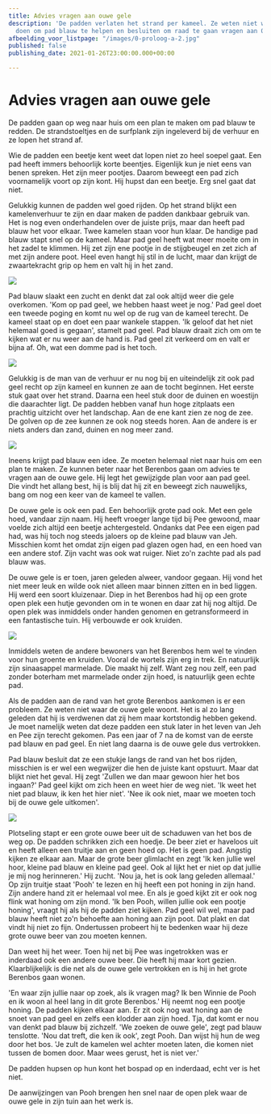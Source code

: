 ```yaml
---
title: Advies vragen aan ouwe gele
description: 'De padden verlaten het strand per kameel. Ze weten niet wat ze moeten
  doen om pad blauw te helpen en besluiten om raad te gaan vragen aan Ouwe Gele. '
afbeelding_voor_listpage: "/images/0-proloog-a-2.jpg"
published: false
publishing_date: 2021-01-26T23:00:00.000+00:00

---
```

# Advies vragen aan ouwe gele

De padden gaan op weg naar huis om een plan te maken om pad blauw te redden. De strandstoeltjes en de surfplank zijn ingeleverd bij de verhuur en ze lopen het strand af.

Wie de padden een beetje kent weet dat lopen niet zo heel soepel gaat. Een pad heeft immers behoorlijk korte beentjes. Eigenlijk kun je niet eens van benen spreken. Het zijn meer pootjes. Daarom beweegt een pad zich voornamelijk voort op zijn kont. Hij hupst dan een beetje. Erg snel gaat dat niet.

Gelukkig kunnen de padden wel goed rijden. Op het strand blijkt een kamelenverhuur te zijn en daar maken de padden dankbaar gebruik van. Het is nog even onderhandelen over de juiste prijs, maar dan heeft pad blauw het voor elkaar. Twee kamelen staan voor hun klaar. De handige pad blauw stapt snel op de kameel. Maar pad geel heeft wat meer moeite om in het zadel te klimmen. Hij zet zijn ene pootje in de stijgbeugel en zet zich af met zijn andere poot. Heel even hangt hij stil in de lucht, maar dan krijgt de zwaartekracht grip op hem en valt hij in het zand.

![](/images/1-pad-valt-van-kameel-a.jpg)

Pad blauw slaakt een zucht en denkt dat zal ook altijd weer die gele overkomen. 'Kom op pad geel, we hebben haast weet je nog.' Pad geel doet een tweede poging en komt nu wel op de rug van de kameel terecht. De kameel staat op en doet een paar wankele stappen. 'Ik geloof dat het niet helemaal goed is gegaan', stamelt pad geel. Pad blauw draait zich om om te kijken wat er nu weer aan de hand is. Pad geel zit verkeerd om en valt er bijna af. Oh, wat een domme pad is het toch.

![](/images/2-pad-achterste-voren-a.jpg)

Gelukkig is de man van de verhuur er nu nog bij en uiteindelijk zit ook pad geel recht op zijn kameel en kunnen ze aan de tocht beginnen. Het eerste stuk gaat over het strand. Daarna een heel stuk door de duinen en woestijn die daarachter ligt. De padden hebben vanaf hun hoge zitplaats een prachtig uitzicht over het landschap. Aan de ene kant zien ze nog de zee. De golven op de zee kunnen ze ook nog steeds horen. Aan de andere is er niets anders dan zand, duinen en nog meer zand.

![](/images/3-kamelen-karavaan-a.jpg)

Ineens krijgt pad blauw een idee. Ze moeten helemaal niet naar huis om een plan te maken. Ze kunnen beter naar het Berenbos gaan om advies te vragen aan de ouwe gele. Hij legt het gewijzigde plan voor aan pad geel. Die vindt het allang best, hij is blij dat hij zit en beweegt zich nauwelijks, bang om nog een keer van de kameel te vallen.

De ouwe gele is ook een pad. Een behoorlijk grote pad ook. Met een gele hoed, vandaar zijn naam. Hij heeft vroeger lange tijd bij Pee gewoond, maar voelde zich altijd een beetje achtergesteld. Ondanks dat Pee een eigen pad had, was hij toch nog steeds jaloers op de kleine pad blauw van Jeh. Misschien komt het omdat zijn eigen pad glazen ogen had, en een hoed van een andere stof. Zijn vacht was ook wat ruiger. Niet zo'n zachte pad als pad blauw was.

De ouwe gele is er toen, jaren geleden alweer, vandoor gegaan. Hij vond het niet meer leuk en wilde ook niet alleen maar binnen zitten en in bed liggen. Hij werd een soort kluizenaar. Diep in het Berenbos had hij op een grote open plek een hutje gevonden om in te wonen en daar zat hij nog altijd. De open plek was inmiddels onder handen genomen en getransformeerd in een fantastische tuin. Hij verbouwde er ook kruiden.

![](/images/4-ouwe-gele-in-de-moestuin-a.jpg)

Inmiddels weten de andere bewoners van het Berenbos hem wel te vinden voor hun  groente en kruiden. Vooral de wortels zijn erg in trek. En natuurlijk zijn sinaasappel marmelade. Die maakt hij zelf. Want zeg nou zelf, een pad zonder boterham met marmelade onder zijn hoed, is natuurlijk geen echte pad.

Als de padden aan de rand van het grote Berenbos aankomen is er een probleem. Ze weten niet waar de ouwe gele woont. Het is al zo lang geleden dat hij is verdwenen dat zij hem maar kortstondig hebben gekend. Je moet namelijk weten dat deze padden een stuk later in het leven van Jeh en Pee zijn terecht gekomen. Pas een jaar of 7 na de komst van de eerste pad blauw en pad geel. En niet lang daarna is de ouwe gele dus vertrokken.

Pad blauw besluit dat ze een stukje langs de rand van het bos rijden, misschien is er wel een wegwijzer die hen de juiste kant opstuurt. Maar dat blijkt niet het geval. Hij zegt 'Zullen we dan maar gewoon hier het bos ingaan?' Pad geel kijkt om zich heen en weet hier de weg niet. 'Ik weet het niet pad blauw, ik ken het hier niet'. 'Nee ik ook niet, maar we moeten toch bij de ouwe gele uitkomen'.

![](/images/5-pad-en-pad-en-pooh-a.jpg)

Plotseling stapt er een grote ouwe beer uit de schaduwen van het bos de weg op. De padden schrikken zich een hoedje. De beer ziet er haveloos uit en heeft alleen een truitje aan en geen hoed op. Het is geen pad. Angstig kijken ze elkaar aan. Maar de grote beer glimlacht en zegt 'Ik ken jullie wel hoor, kleine pad blauw en kleine pad geel. Ook al lijkt het er niet op dat jullie je mij nog herinneren.' Hij zucht. 'Nou ja, het is ook lang geleden allemaal.' Op zijn truitje staat 'Pooh' te lezen en hij heeft een pot honing in zijn hand. Zijn andere hand zit er helemaal vol mee. En als je goed kijkt zit er ook nog flink wat honing om zijn mond. 'Ik ben Pooh, willen jullie ook een pootje honing', vraagt hij als hij de padden ziet kijken. Pad geel wil wel, maar pad blauw heeft niet zo'n behoefte aan honing aan zijn poot. Dat plakt en dat vindt hij niet zo fijn. Ondertussen probeert hij te bedenken waar hij deze grote ouwe beer van zou moeten kennen.

Dan weet hij het weer. Toen hij net bij Pee was ingetrokken was er inderdaad ook een andere ouwe beer. Die heeft hij maar kort gezien. Klaarblijkelijk is die net als de ouwe gele vertrokken en is hij in het grote Berenbos gaan wonen.

'En waar zijn jullie naar op zoek, als ik vragen mag? Ik ben Winnie de Pooh en ik woon al heel lang in dit grote Berenbos.' Hij neemt nog een pootje honing. De padden kijken elkaar aan. Er zit ook nog wat honing aan de snoet van pad geel en zelfs een klodder aan zijn hoed. Tja, dat komt er nou van denkt pad blauw bij zichzelf. 'We zoeken de ouwe gele', zegt pad blauw tenslotte. 'Nou dat treft, die ken ik ook', zegt Pooh. Dan wijst hij hun de weg door het bos. 'Je zult de kamelen wel achter moeten laten, die komen niet tussen de bomen door. Maar wees gerust, het is niet ver.'

De padden hupsen op hun kont het bospad op en inderdaad, echt ver is het niet. 

De aanwijzingen van Pooh brengen hen snel naar de open plek waar de ouwe gele in zijn tuin aan het werk is.